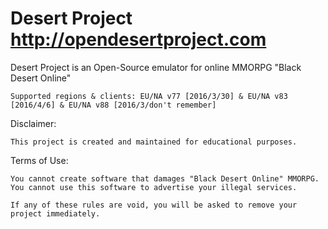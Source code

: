 # Desert Project http://opendesertproject.com
Desert Project is an Open-Source emulator for online MMORPG "Black Desert Online"

```
Supported regions & clients: EU/NA v77 [2016/3/30] & EU/NA v83 [2016/4/6] & EU/NA v88 [2016/3/don't remember]
```

Disclaimer:
```
This project is created and maintained for educational purposes.
```

Terms of Use:
```
You cannot create software that damages "Black Desert Online" MMORPG.
You cannot use this software to advertise your illegal services.

If any of these rules are void, you will be asked to remove your project immediately.
```
